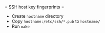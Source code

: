 = SSH host key fingerprints =

* Create ```hostname``` directory
* Copy ```hostname:/etc/ssh/*.pub``` to ```hostname/```
* Run ```make```
